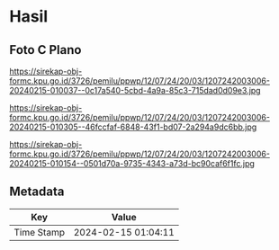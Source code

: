 # Hasil

## Foto C Plano

https://sirekap-obj-formc.kpu.go.id/3726/pemilu/ppwp/12/07/24/20/03/1207242003006-20240215-010037--0c17a540-5cbd-4a9a-85c3-715dad0d09e3.jpg

https://sirekap-obj-formc.kpu.go.id/3726/pemilu/ppwp/12/07/24/20/03/1207242003006-20240215-010305--46fccfaf-6848-43f1-bd07-2a294a9dc6bb.jpg

https://sirekap-obj-formc.kpu.go.id/3726/pemilu/ppwp/12/07/24/20/03/1207242003006-20240215-010154--0501d70a-9735-4343-a73d-bc90caf6f1fc.jpg


## Metadata

| Key        | Value               |
| ---------- | ------------------- |
| Time Stamp | 2024-02-15 01:04:11 |



